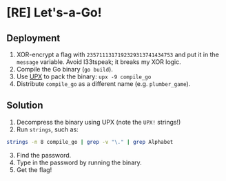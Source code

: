 # [RE] Let's-a-Go!

## Deployment

1. XOR-encrypt a flag with `2357111317192329313741434753` and put it in the `message` variable. Avoid l33tspeak; it breaks my XOR logic.
2. Compile the Go binary (`go build`).
3. Use [UPX](https://github.com/upx/upx) to pack the binary: `upx -9 compile_go`
4. Distribute `compile_go` as a different name (e.g. `plumber_game`).

## Solution

1. Decompress the binary using UPX (note the `UPX!` strings!)
2. Run `strings`, such as:
```bash
strings -n 8 compile_go | grep -v "\." | grep Alphabet
```
3. Find the password.
4. Type in the password by running the binary.
5. Get the flag!